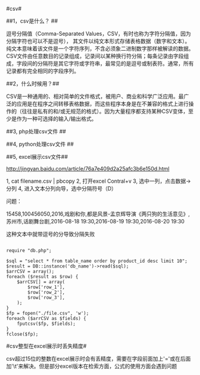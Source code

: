 #csv#

##1，csv是什么？ ##

逗号分隔值（Comma-Separated Values，CSV，有时也称为字符分隔值，因为分隔字符也可以不是逗号）， 其文件以纯文本形式存储表格数据（数字和文本）。
纯文本意味着该文件是一个字符序列，不含必须象二进制数字那样被解读的数据。CSV文件由任意数目的记录组成，记录间以某种换行符分隔；每条记录由字段组成，字段间的分隔符是其它字符或字符串，最常见的是逗号或制表符。通常，所有记录都有完全相同的字段序列。

##2，什么时候用？##

CSV是一种通用的、相对简单的文件格式，被用户、商业和科学广泛应用。最广泛的应用是在程序之间转移表格数据，而这些程序本身是在不兼容的格式上进行操作的（往往是私有的和/或无规范的格式）。因为大量程序都支持某种CSV变体，至少是作为一种可选择的输入/输出格式。

##3, php处理csv文件 ##

##4, python处理csv文件 ##

##5, excel展示csv文件##

http://jingyan.baidu.com/article/76a7e409d2a25afc3b6e150d.html

1, cat filename.csv | pbcopy
2, 打开excel Contral+v
3, 选中一列，点击数据->分列
4, 进入文本分列向导，选中分隔符号（D）

问题：

15458,100456050,2016,戏剧和你,都是风景-孟京辉导演《两只狗的生活意见》,苏州市,话剧舞台剧,2016-08-18 19:30,2016-08-19 19:30,2016-08-20 19:30

这种文本中就带逗号的分导致分隔失败

<pre><code>
require "db.php";

$sql = "select * from table_name order by product_id desc limit 10";
$result = DB::instance('db_name')->read($sql);
$arrCSV = array();
foreach ($result as $row) {
    $arrCSV[] = array(
        $row['row_1'],
        $row['row_2'],
        $row['row_3'],
    );
}
$fp = fopen("./file.csv", 'w');
foreach ($arrCSV as $fields) {
    fputcsv($fp, $fields);
}
fclose($fp);
</code></pre>

#csv整型在excel展示时丢失精度#

csv超过15位的整数在excel展示时会有丢精度，需要在字段前面加上'='或在后面加'\t'来解决。但是部分excel版本在检索方面，公式的使用方面会遇到问题
